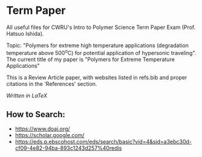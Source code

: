 # Term Paper

All useful files for CWRU's Intro to Polymer Science Term Paper Exam (Prof. Hatsuo Ishida). 

Topic: "Polymers for extreme high temperature applications (degradation temperature above 500$^o$C) for potential application of hypersonic traveling". The current title of my paper is "Polymers for Extreme Temperature Applications"

This is a Review Article paper, with websites listed in refs.bib and proper citations in the 'References' section.

*Written in LaTeX*

## How to Search:
- https://www.doaj.org/
- https://scholar.google.com/
- https://eds.p.ebscohost.com/eds/search/basic?vid=4&sid=a3ebc30d-cf09-4e82-94ba-893c1243d257%40redis
